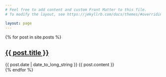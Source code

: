 ```yaml
---
# Feel free to add content and custom Front Matter to this file.
# To modify the layout, see https://jekyllrb.com/docs/themes/#overriding-theme-defaults

layout: page
---
```


 {% for post in site.posts %}
  <article>
    <h2>
      <a href="{{ post.url }}">
        {{ post.title }}
      </a>
    </h2>
    <time datetime="{{ post.date | date: '%Y-%m-%d' }}">{{ post.date | date_to_long_string }}</time>
    {{ post.content }}
  </article>
{% endfor %}